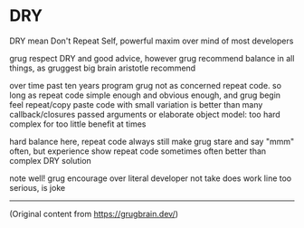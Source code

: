 # DRY

DRY mean Don't Repeat Self, powerful maxim over mind of most developers

grug respect DRY and good advice, however grug recommend balance in all things, as gruggest big
brain aristotle recommend

over time past ten years program grug not as concerned repeat code. so long as repeat code simple
enough and obvious enough, and grug begin feel repeat/copy paste code with small variation is better
than many callback/closures passed arguments or elaborate object model: too hard complex for too
little benefit at times

hard balance here, repeat code always still make grug stare and say "mmm" often, but experience show
repeat code sometimes often better than complex DRY solution

note well! grug encourage over literal developer not take does work line too serious, is joke

---

(Original content from https://grugbrain.dev/)
